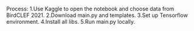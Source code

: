 Process:
1.Use Kaggle to open the notebook and choose data from BirdCLEF 2021.
2.Download main.py and templates.
3.Set up Tensorflow environment.
4.Install all libs.
5.Run main.py locally.
